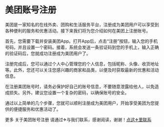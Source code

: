 # 美团账号注册

美团是一家知名的在线外卖、团购和生活服务平台，注册成为美团用户可以享受到各种便利的服务和优惠活动。接下来我们将为您介绍如何在美团上注册账号。

首先，您需要下载并安装美团App。打开App后，点击“注册”按钮，输入您的手机号码，并且设置一个密码。接着，系统会发送一条验证码到您的手机上，输入正确的验证码后，您就成功注册成为美团用户了。

注册完成后，您可以通过个人中心管理您的个人信息，包括昵称、头像、收货地址等。此外，您还可以关注您感兴趣的商家和品类，以便及时获取最新的优惠和活动信息。

在注册美团账号时，请务必保护好自己的账号信息，不要随意泄露给他人，以免造成损失。另外，建议您设置一个复杂的密码，以确保账号的安全。

通过以上简单的几个步骤，您就可以顺利注册成为美团用户，开始享受美团为您提供的便捷服务和优惠活动了。

更多 关于美团账号注册 请通过✈与我们联系，感谢阅读，谢谢！[点这✈里联系](https://w.k02.cc)